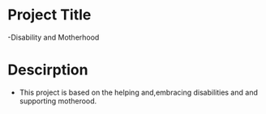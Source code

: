 # Project Title  
  -Disability and Motherhood

# Descirption 
  - This project is based on the helping and,embracing disabilities and and supporting motherood.